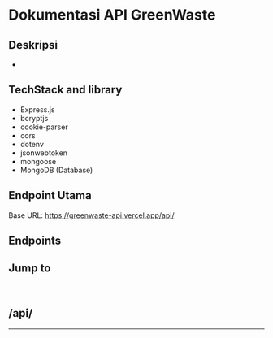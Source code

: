 # Dokumentasi API GreenWaste


## Deskripsi
-

## TechStack and library
- Express.js
- bcryptjs
- cookie-parser
- cors
- dotenv
- jsonwebtoken
- mongoose
- MongoDB (Database)


## Endpoint Utama
Base URL: https://greenwaste-api.vercel.app/api/


## Endpoints



## Jump to

  

<br>

## /api/

<hr>
